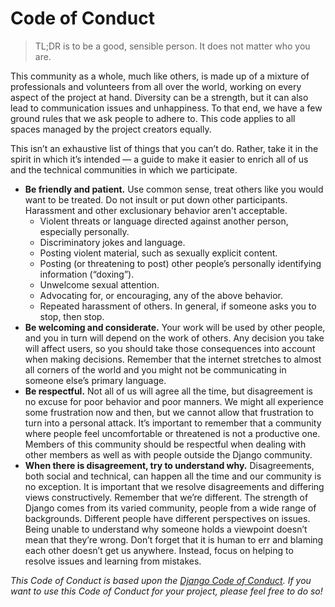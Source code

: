 # Code of Conduct

> TL;DR is to be a good, sensible person. It does not matter who you are.

This community as a whole, much like others, is made up of a mixture of professionals and volunteers from all over the world, working on every aspect of the project at hand. Diversity can be a strength, but it can also lead to communication issues and unhappiness. To that end, we have a few ground rules that we ask people to adhere to. This code applies to all spaces managed by the project creators equally.

This isn’t an exhaustive list of things that you can’t do. Rather, take it in the spirit in which it’s intended — a guide to make it easier to enrich all of us and the technical communities in which we participate.

+ **Be friendly and patient.** Use common sense, treat others like you would want to be treated. Do not insult or put down other participants. Harassment and other exclusionary behavior aren't acceptable.
  * Violent threats or language directed against another person, especially personally.
  * Discriminatory jokes and language.
  * Posting violent material, such as sexually explicit content.
  * Posting (or threatening to post) other people’s personally identifying information (“doxing”).
  * Unwelcome sexual attention.
  * Advocating for, or encouraging, any of the above behavior.
  * Repeated harassment of others. In general, if someone asks you to stop, then stop.
+ **Be welcoming and considerate.** Your work will be used by other people, and you in turn will depend on the work of others. Any decision you take will affect users, so you should take those consequences into account when making decisions. Remember that the internet stretches to almost all corners of the world and you might not be communicating in someone else’s primary language.
+ **Be respectful.** Not all of us will agree all the time, but disagreement is no excuse for poor behavior and poor manners. We might all experience some frustration now and then, but we cannot allow that frustration to turn into a personal attack. It’s important to remember that a community where people feel uncomfortable or threatened is not a productive one. Members of this community should be respectful when dealing with other members as well as with people outside the Django community.
+ **When there is disagreement, try to understand why.** Disagreements, both social and technical, can happen all the time and our community is no exception. It is important that we resolve disagreements and differing views constructively. Remember that we’re different. The strength of Django comes from its varied community, people from a wide range of backgrounds. Different people have different perspectives on issues. Being unable to understand why someone holds a viewpoint doesn’t mean that they’re wrong. Don’t forget that it is human to err and blaming each other doesn’t get us anywhere. Instead, focus on helping to resolve issues and learning from mistakes.

*This Code of Conduct is based upon the [Django Code of Conduct](https://www.djangoproject.com/conduct/). If you want to use this Code of Conduct for your project, please feel free to do so!*
